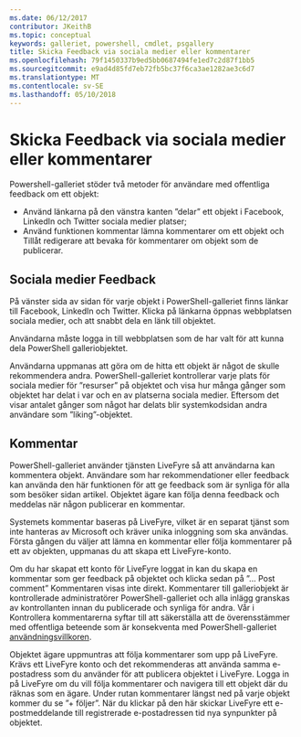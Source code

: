 ```yaml
---
ms.date: 06/12/2017
contributor: JKeithB
ms.topic: conceptual
keywords: galleriet, powershell, cmdlet, psgallery
title: Skicka Feedback via sociala medier eller kommentarer
ms.openlocfilehash: 79f1450337b9ed5bb0687494fe1ed7c2d87f1bb5
ms.sourcegitcommit: e9ad4d85fd7eb72fb5bc37f6ca3ae1282ae3c6d7
ms.translationtype: MT
ms.contentlocale: sv-SE
ms.lasthandoff: 05/10/2018
---
```

# <a name="providing-feedback-via-social-media-or-comments"></a>Skicka Feedback via sociala medier eller kommentarer

Powershell-galleriet stöder två metoder för användare med offentliga feedback om ett objekt:

- Använd länkarna på den vänstra kanten ”delar” ett objekt i Facebook, LinkedIn och Twitter sociala medier platser;
- Använd funktionen kommentar lämna kommentarer om ett objekt och Tillåt redigerare att bevaka för kommentarer om objekt som de publicerar.

## <a name="social-media-feedback"></a>Sociala medier Feedback

På vänster sida av sidan för varje objekt i PowerShell-galleriet finns länkar till Facebook, LinkedIn och Twitter.
Klicka på länkarna öppnas webbplatsen sociala medier, och att snabbt dela en länk till objektet.

Användarna måste logga in till webbplatsen som de har valt för att kunna dela PowerShell galleriobjektet.

Användarna uppmanas att göra om de hitta ett objekt är något de skulle rekommendera andra.
PowerShell-galleriet kontrollerar varje plats för sociala medier för ”resurser” på objektet och visa hur många gånger som objektet har delat i var och en av platserna sociala medier.
Eftersom det visar antalet gånger som något har delats blir systemkodsidan andra användare som ”liking”-objektet.


## <a name="comments"></a>Kommentar

PowerShell-galleriet använder tjänsten LiveFyre så att användarna kan kommentera objekt.
Användare som har rekommendationer eller feedback kan använda den här funktionen för att ge feedback som är synliga för alla som besöker sidan artikel.
Objektet ägare kan följa denna feedback och meddelas när någon publicerar en kommentar.

Systemets kommentar baseras på LiveFyre, vilket är en separat tjänst som inte hanteras av Microsoft och kräver unika inloggning som ska användas.
Första gången du väljer att lämna en kommentar eller följa kommentarer på ett av objekten, uppmanas du att skapa ett LiveFyre-konto.

Om du har skapat ett konto för LiveFyre loggat in kan du skapa en kommentar som ger feedback på objektet och klicka sedan på ”... Post comment” Kommentaren visas inte direkt.
Kommentarer till galleriobjekt är kontrollerade administratörer PowerShell-galleriet och alla inlägg granskas av kontrollanten innan du publicerade och synliga för andra.
Vår i Kontrollera kommentarerna syftar till att säkerställa att de överensstämmer med offentliga beteende som är konsekventa med PowerShell-galleriet [användningsvillkoren](https://www.powershellgallery.com/policies/Terms).

Objektet ägare uppmuntras att följa kommentarer som upp på LiveFyre.
Krävs ett LiveFyre konto och det rekommenderas att använda samma e-postadress som du använder för att publicera objektet i LiveFyre.
Logga in på LiveFyre om du vill följa kommentarer och navigera till ett objekt där du räknas som en ägare.
Under rutan kommentarer längst ned på varje objekt kommer du se ”+ följer”.
När du klickar på den här skickar LiveFyre ett e-postmeddelande till registrerade e-postadressen tid nya synpunkter på objektet.